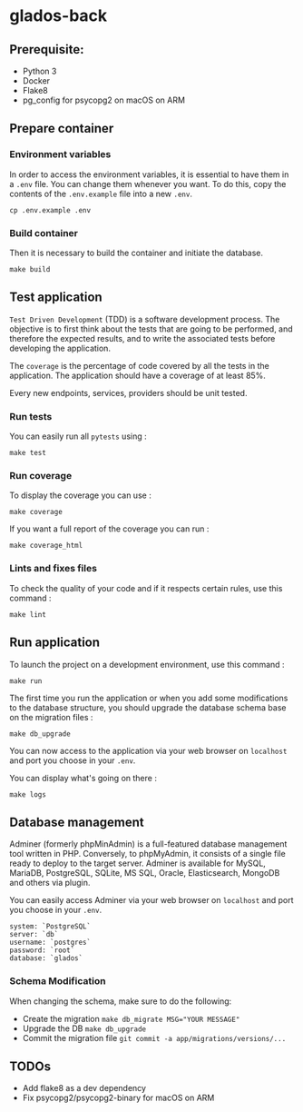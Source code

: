 # glados-back

## Prerequisite:
- Python 3
- Docker
- Flake8
- pg_config for psycopg2 on macOS on ARM

## Prepare container

### Environment variables
In order to access the environment variables, it is essential to have them in a `.env` file. You can change them whenever you want.
To do this, copy the contents of the `.env.example` file into a new `.env`.
```
cp .env.example .env
```

### Build container
Then it is necessary to build the container and initiate the database.
```
make build
```

## Test application

`Test Driven Development` (TDD) is a software development process. The objective is to first think about the tests that are going to be performed, and therefore the expected results, and to write the associated tests before developing the application.

The `coverage` is the percentage of code covered by all the tests in the application. The application should have a coverage of at least 85%.

Every new endpoints, services, providers should be unit tested.

### Run tests
You can easily run all `pytests` using :
```
make test
```

### Run coverage
To display the coverage you can use :
```
make coverage
```

If you want a full report of the coverage you can run :
```
make coverage_html
```

### Lints and fixes files
To check the quality of your code and if it respects certain rules, use this command :
```
make lint
```

## Run application
To launch the project on a development environment, use this command :
```
make run
```

The first time you run the application or when you add some modifications to the database structure, you should upgrade the database schema base on the migration files :
```
make db_upgrade
```

You can now access to the application via your web browser on `localhost` and port you choose in your `.env`.

You can display what's going on there :
```
make logs
```


## Database management

Adminer (formerly phpMinAdmin) is a full-featured database management tool written in PHP. Conversely, to phpMyAdmin, it consists of a single file ready to deploy to the target server. Adminer is available for MySQL, MariaDB, PostgreSQL, SQLite, MS SQL, Oracle, Elasticsearch, MongoDB and others via plugin.

You can easily access Adminer via your web browser on `localhost` and port you choose in your `.env`.

```
system: `PostgreSQL`
server: `db`
username: `postgres`
password: `root`
database: `glados`
```

### Schema Modification

When changing the schema, make sure to do the following:
- Create the migration `make db_migrate MSG="YOUR MESSAGE"`
- Upgrade the DB `make db_upgrade`
- Commit the migration file `git commit -a app/migrations/versions/...`

## TODOs

- Add flake8 as a dev dependency
- Fix psycopg2/psycopg2-binary for macOS on ARM
